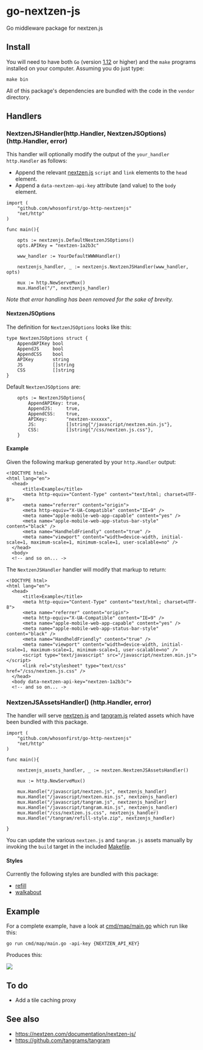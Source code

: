 # go-nextzen-js

Go middleware package for nextzen.js
 
## Install

You will need to have both `Go` (version [1.12](https://golang.org/dl/) or higher) and the `make` programs installed on your computer. Assuming you do just type:

```
make bin
```

All of this package's dependencies are bundled with the code in the `vendor` directory.

## Handlers

### NextzenJSHandler(http.Handler, NextzenJSOptions) (http.Handler, error)

This handler will optionally modify the output of the `your_handler http.Handler` as follows:

* Append the relevant [nextzen.js](https://nextzen.com/documentation/nextzen-js/) `script` and `link` elements to the `head` element.
* Append a `data-nextzen-api-key` attribute (and value) to the `body` element.

```
import (
	"github.com/whosonfirst/go-http-nextzenjs"
	"net/http"
)

func main(){

	opts := nextzenjs.DefaultNextzenJSOptions()
	opts.APIKey = "nextzen-1a2b3c"

	www_handler := YourDefaultWWWHandler()
	
	nextzenjs_handler, _ := nextzenjs.NextzenJSHandler(www_handler, opts)

	mux := http.NewServeMux()
	mux.Handle("/", nextzenjs_handler)
```

_Note that error handling has been removed for the sake of brevity._

#### NextzenJSOptions

The definition for `NextzenJSOptions` looks like this:

```
type NextzenJSOptions struct {
	AppendAPIKey bool
	AppendJS     bool
	AppendCSS    bool
	APIKey       string
	JS           []string
	CSS          []string
}
```

Default `NextzenJSOptions` are:

```
	opts := NextzenJSOptions{
		AppendAPIKey: true,
		AppendJS:     true,
		AppendCSS:    true,
		APIKey:       "nextzen-xxxxxx",
		JS:           []string{"/javascript/nextzen.min.js"},
		CSS:          []string{"/css/nextzen.js.css"},
	}
```

#### Example

Given the following markup generated by your `http.Handler` output:

```
<!DOCTYPE html>
<html lang="en">
  <head>
	  <title>Example</title>
	  <meta http-equiv="Content-Type" content="text/html; charset=UTF-8">
	  <meta name="referrer" content="origin">
	  <meta http-equiv="X-UA-Compatible" content="IE=9" />
	  <meta name="apple-mobile-web-app-capable" content="yes" />
	  <meta name="apple-mobile-web-app-status-bar-style" content="black" />
	  <meta name="HandheldFriendly" content="true" />
	  <meta name="viewport" content="width=device-width, initial-scale=1, maximum-scale=1, minimum-scale=1, user-scalable=no" />
  </head>
  <body>
  <!-- and so on... ->
```

The `NextzenJSHandler` handler will modify that markup to return:

```
<!DOCTYPE html>
<html lang="en">
  <head>
	  <title>Example</title>
	  <meta http-equiv="Content-Type" content="text/html; charset=UTF-8">
	  <meta name="referrer" content="origin">
	  <meta http-equiv="X-UA-Compatible" content="IE=9" />
	  <meta name="apple-mobile-web-app-capable" content="yes" />
	  <meta name="apple-mobile-web-app-status-bar-style" content="black" />
	  <meta name="HandheldFriendly" content="true" />
	  <meta name="viewport" content="width=device-width, initial-scale=1, maximum-scale=1, minimum-scale=1, user-scalable=no" />
	  <script type="text/javascript" src="/javascript/nextzen.min.js"></script>
	  <link rel="stylesheet" type="text/css" href="/css/nextzen.js.css" />
  </head>
  <body data-nextzen-api-key="nextzen-1a2b3c">
  <!-- and so on... ->
```

### NextzenJSAssetsHandler() (http.Handler, error)

The handler will serve [nextzen.js](https://nextzen.com/documentation/nextzen-js/) and [tangram.js](https://github.com/tangrams/tangram) related assets which have been bundled with this package.

```
import (
	"github.com/whosonfirst/go-http-nextzenjs"
	"net/http"
)

func main(){

	nextzenjs_assets_handler, _ := nextzen.NextzenJSAssetsHandler()

	mux := http.NewServeMux()

	mux.Handle("/javascript/nextzen.js", nextzenjs_handler)
	mux.Handle("/javascript/nextzen.min.js", nextzenjs_handler)
	mux.Handle("/javascript/tangram.js", nextzenjs_handler)	
	mux.Handle("/javascript/tangram.min.js", nextzenjs_handler)
	mux.Handle("/css/nextzen.js.css", nextzenjs_handler)
	mux.Handle("/tangram/refill-style.zip", nextzenjs_handler)

}
```

You can update the various `nextzen.js` and `tangram.js` assets manually by invoking the `build` target in the included [Makefile](Makefile).

#### Styles

Currently the following styles are bundled with this package:

* [refill](https://tangrams.github.io/refill-style/)
* [walkabout](https://tangrams.github.io/walkabout-style/)

## Example

For a complete example, have a look at [cmd/map/main.go](cmd/map/main.go) which run like this:

```
go run cmd/map/main.go -api-key {NEXTZEN_API_KEY}
```

Produces this:

![](docs/images/20190722-nextzenjs.png)

## To do

* Add a tile caching proxy

## See also 

* https://nextzen.com/documentation/nextzen-js/
* https://github.com/tangrams/tangram
